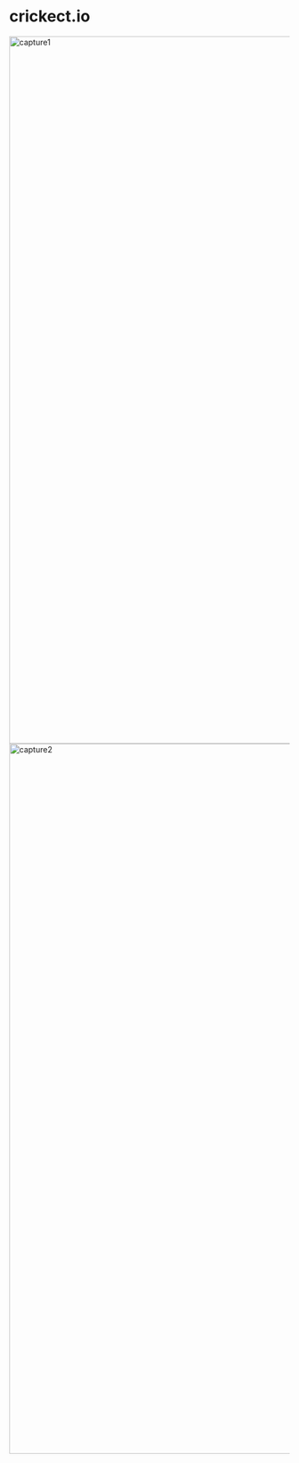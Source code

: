 # crickect.io
<img width="1271" alt="capture1" src="https://github.com/prashantinagdeve/crickect.io/assets/143287039/3311f28e-92fc-4cbe-98f3-39d68e9f3aa5">
<img width="1276" alt="capture2" src="https://github.com/prashantinagdeve/crickect.io/assets/143287039/09fc6956-6a6d-4f8e-93f7-edc44e93a683">

